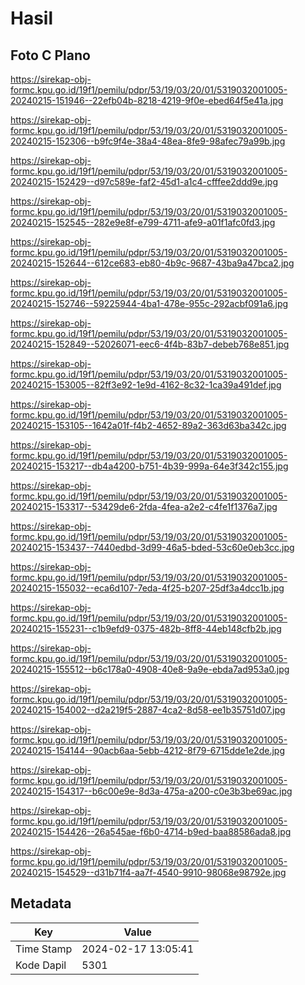 # Hasil

## Foto C Plano

https://sirekap-obj-formc.kpu.go.id/19f1/pemilu/pdpr/53/19/03/20/01/5319032001005-20240215-151946--22efb04b-8218-4219-9f0e-ebed64f5e41a.jpg

https://sirekap-obj-formc.kpu.go.id/19f1/pemilu/pdpr/53/19/03/20/01/5319032001005-20240215-152306--b9fc9f4e-38a4-48ea-8fe9-98afec79a99b.jpg

https://sirekap-obj-formc.kpu.go.id/19f1/pemilu/pdpr/53/19/03/20/01/5319032001005-20240215-152429--d97c589e-faf2-45d1-a1c4-cfffee2ddd9e.jpg

https://sirekap-obj-formc.kpu.go.id/19f1/pemilu/pdpr/53/19/03/20/01/5319032001005-20240215-152545--282e9e8f-e799-4711-afe9-a01f1afc0fd3.jpg

https://sirekap-obj-formc.kpu.go.id/19f1/pemilu/pdpr/53/19/03/20/01/5319032001005-20240215-152644--612ce683-eb80-4b9c-9687-43ba9a47bca2.jpg

https://sirekap-obj-formc.kpu.go.id/19f1/pemilu/pdpr/53/19/03/20/01/5319032001005-20240215-152746--59225944-4ba1-478e-955c-292acbf091a6.jpg

https://sirekap-obj-formc.kpu.go.id/19f1/pemilu/pdpr/53/19/03/20/01/5319032001005-20240215-152849--52026071-eec6-4f4b-83b7-debeb768e851.jpg

https://sirekap-obj-formc.kpu.go.id/19f1/pemilu/pdpr/53/19/03/20/01/5319032001005-20240215-153005--82ff3e92-1e9d-4162-8c32-1ca39a491def.jpg

https://sirekap-obj-formc.kpu.go.id/19f1/pemilu/pdpr/53/19/03/20/01/5319032001005-20240215-153105--1642a01f-f4b2-4652-89a2-363d63ba342c.jpg

https://sirekap-obj-formc.kpu.go.id/19f1/pemilu/pdpr/53/19/03/20/01/5319032001005-20240215-153217--db4a4200-b751-4b39-999a-64e3f342c155.jpg

https://sirekap-obj-formc.kpu.go.id/19f1/pemilu/pdpr/53/19/03/20/01/5319032001005-20240215-153317--53429de6-2fda-4fea-a2e2-c4fe1f1376a7.jpg

https://sirekap-obj-formc.kpu.go.id/19f1/pemilu/pdpr/53/19/03/20/01/5319032001005-20240215-153437--7440edbd-3d99-46a5-bded-53c60e0eb3cc.jpg

https://sirekap-obj-formc.kpu.go.id/19f1/pemilu/pdpr/53/19/03/20/01/5319032001005-20240215-155032--eca6d107-7eda-4f25-b207-25df3a4dcc1b.jpg

https://sirekap-obj-formc.kpu.go.id/19f1/pemilu/pdpr/53/19/03/20/01/5319032001005-20240215-155231--c1b9efd9-0375-482b-8ff8-44eb148cfb2b.jpg

https://sirekap-obj-formc.kpu.go.id/19f1/pemilu/pdpr/53/19/03/20/01/5319032001005-20240215-155512--b6c178a0-4908-40e8-9a9e-ebda7ad953a0.jpg

https://sirekap-obj-formc.kpu.go.id/19f1/pemilu/pdpr/53/19/03/20/01/5319032001005-20240215-154002--d2a219f5-2887-4ca2-8d58-ee1b35751d07.jpg

https://sirekap-obj-formc.kpu.go.id/19f1/pemilu/pdpr/53/19/03/20/01/5319032001005-20240215-154144--90acb6aa-5ebb-4212-8f79-6715dde1e2de.jpg

https://sirekap-obj-formc.kpu.go.id/19f1/pemilu/pdpr/53/19/03/20/01/5319032001005-20240215-154317--b6c00e9e-8d3a-475a-a200-c0e3b3be69ac.jpg

https://sirekap-obj-formc.kpu.go.id/19f1/pemilu/pdpr/53/19/03/20/01/5319032001005-20240215-154426--26a545ae-f6b0-4714-b9ed-baa88586ada8.jpg

https://sirekap-obj-formc.kpu.go.id/19f1/pemilu/pdpr/53/19/03/20/01/5319032001005-20240215-154529--d31b71f4-aa7f-4540-9910-98068e98792e.jpg


## Metadata

| Key        | Value               |
| ---------- | ------------------- |
| Time Stamp | 2024-02-17 13:05:41 |
| Kode Dapil | 5301                |



